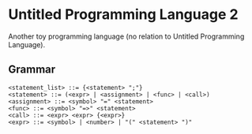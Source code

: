 # Untitled Programming Language 2

Another toy programming language (no relation to Untitled Programming Language).

## Grammar
```
<statement_list> ::= {<statement> ";"}
<statement> ::= (<expr> | <assignment> | <func> | <call>)
<assignment> ::= <symbol> "=" <statement>
<func> ::= <symbol> "=>" <statement>
<call> ::= <expr> <expr> {<expr>}
<expr> ::= <symbol> | <number> | "(" <statement> ")"
```
